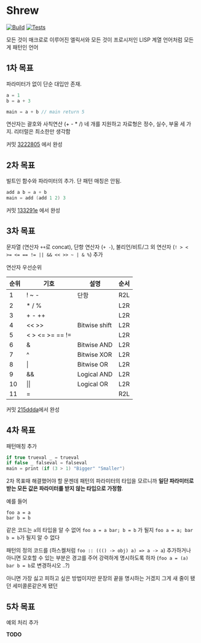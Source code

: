 # Shrew

[![Build](https://img.shields.io/appveyor/ci/phillyai/shrew/master.svg)](https://ci.appveyor.com/project/phillyai/shrew)
[![Tests](https://img.shields.io/appveyor/tests/phillyai/shrew/master.svg)](https://ci.appveyor.com/project/phillyai/shrew/build/tests)

모든 것이 매크로로 이루어진 엘릭서와 모든 것이 프로시저인 LISP 계열 언어처럼 모든 게 패턴인 언어

## 1차 목표

파라미터가 없이 단순 대입만 존재.

```c
a = 1
b = a + 3

main = a + b // main return 5
```

연산자는 괄호와 사칙연산 (+ - * /) 네 개를 지원하고 자료형은 정수, 실수, 부울 세 가지.
리터럴은 최소한만 생각함

커밋 [3222805](https://github.com/phillyai/shrew/commit/322280526522e7ef5ac79fbfd9c908dafe7b88cf) 에서 완성

## 2차 목표

빌트인 함수와 파라미터의 추가. 단 패턴 매칭은 안됨.

```c
add a b = a + b
main = add (add 1 2) 3
```

커밋 [133291e](https://github.com/phillyai/shrew/commit/133291ee904c6899481ead862dadba5b79232b0c) 에서 완성

## 3차 목표

문자열 (연산자 `++`로 concat), 단항 연산자 (`+ -`), 불리언/비트/그 외 연산자 (`! > < >= <= == != || && << >> ~ | & %`) 추가

연산자 우선순위

|순위|기호|설명|순서|
|--|--|--|--|
|1|! ~ -|단항|R2L|
|2|* / %||L2R|
|3|+ - ++||L2R|
|4|<< >>|Bitwise shift|L2R|
|5|< > <= >= == !=||L2R|
|6|&|Bitwise AND|L2R|
|7|^|Bitwise XOR|L2R|
|8|\||Bitwise OR|L2R|
|9|&&|Logical AND|L2R|
|10|\|\||Logical OR|L2R|
|11|=||R2L|

커밋 [215ddda](https://github.com/phillyai/shrew/commit/215dddad79e0ca82898f70932be14c8ba3df2028)에서 완성

## 4차 목표

패턴매칭 추가

```c
if true trueval _ = trueval
if false _ falseval = falseval
main = print (if (3 > 1) "Bigger" "Smaller")
```

2차 목표때 해결했어야 할 문젠데 패턴의 파라미터의 타입을 모르니까 **일단 파라미터로 받는 모든 값은 파라미터를 받지 않는 타입으로 가정함**.

예를 들어
```
foo a = a
bar b = b
```
같은 코드는 `a`의 타입을 알 수 없어 `foo a = a bar; b = b` 가 될지 `foo a = a; bar b = b`가 될지 알 수 없다

패턴의 정의 코드를 (하스켈처럼 `foo :: ((() -> obj) a) => a -> a`) 추가하거나 아니면
모호할 수 있는 부분은 경고를 주어 강력하게 명시하도록 하자 (`foo a = (a) bar b = b`로 변경하시오 ..?)

아니면 가장 싫고 피하고 싶은 방법이지만 문장의 끝을 명시하는 거겠지 그게 새 줄이 됐던 세미콜론같은게 됐던

## 5차 목표

예외 처리 추가

**TODO**